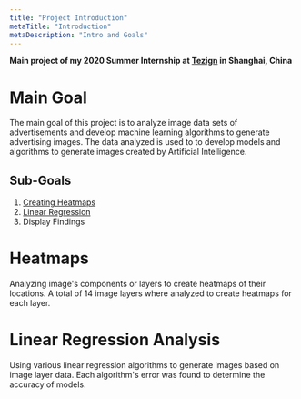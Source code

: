 ```yaml
---
title: "Project Introduction"
metaTitle: "Introduction"
metaDescription: "Intro and Goals"
---
```


**Main project of my 2020 Summer Internship at [Tezign](http://tezign.com) in Shanghai, China**  

# Main Goal
The main goal of this project is to analyze image data sets of advertisements and
develop machine learning algorithms to generate advertising images. The data analyzed is
used to to develop models and algorithms to generate images created by Artificial Intelligence.


## Sub-Goals
1. [Creating Heatmaps](heatmap)
2. [Linear Regression](regression)
3. Display Findings


# Heatmaps
Analyzing image's components or layers to create heatmaps of their locations.
A total of 14 image layers where analyzed to create heatmaps for each layer.


# Linear Regression Analysis
Using various linear regression algorithms to generate images based on image layer data.
Each algorithm's error was found to determine the accuracy of models.
